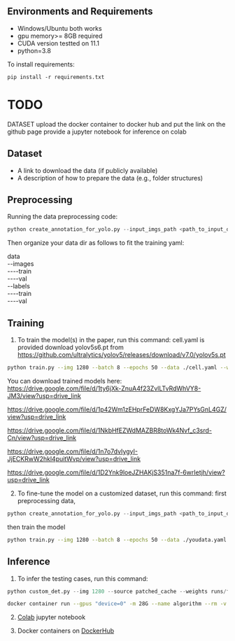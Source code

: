 ## Environments and Requirements

- Windows/Ubuntu both works
- gpu memory>= 8GB required
- CUDA version testted on 11.1
- python=3.8

To install requirements:

```setup
pip install -r requirements.txt
```
# TODO
DATASET
upload the docker container to docker hub and put the link on the github page
 provide a jupyter notebook for inference on colab

## Dataset 

- A link to download the data (if publicly available)
- A description of how to prepare the data (e.g., folder structures) 

## Preprocessing




Running the data preprocessing code:

```python
python create_annotation_for_yolo.py --input_imgs_path <path_to_input_data> --input_masks_path <path_to_input_data> --output_path <path_to_output_data>
```
Then organize your data dir as follows to fit the training yaml:

data \
--images \
----train \
----val \
--labels \
----train \
----val 

## Training

1. To train the model(s) in the paper, run this command:
cell.yaml is provided
download yolov5s6.pt from https://github.com/ultralytics/yolov5/releases/download/v7.0/yolov5s.pt
```bash
python train.py --img 1280 --batch 8 --epochs 50 --data ./cell.yaml --weights yolov5s6.pt --multi-scale --seed 42 --name fold_1
```

You can download trained models here:  
https://drive.google.com/file/d/1ty6jXk-ZnuA4f23ZvlLTvRdWhVY8-JM3/view?usp=drive_link

https://drive.google.com/file/d/1p42Wm1zEHprFeDW8KxgYJa7PYsGnL4GZ/view?usp=drive_link

https://drive.google.com/file/d/1NkbHfEZWdMAZBR8toWk4Nvf_c3srd-Cn/view?usp=drive_link

https://drive.google.com/file/d/1n7o7dvIygyI-JjECKRwW2hkl4puitWvp/view?usp=drive_link

https://drive.google.com/file/d/1D2Ynk9loeJZHAKjS351na7f-6wrIetjh/view?usp=drive_link


2. To fine-tune the model on a customized dataset, run this command:
first preprocessing data,
```python
python create_annotation_for_yolo.py --input_imgs_path <path_to_input_data> --input_masks_path <path_to_input_data> --output_path <path_to_output_data>
```
then train the model
```bash
python train.py --img 1280 --batch 8 --epochs 50 --data ./youdata.yaml --weights yolov5s6.pt --multi-scale --seed 42 --name your_run_name
```




## Inference  

1. To infer the testing cases, run this command:

```python
python custom_det.py --img 1280 --source patched_cache --weights runs/fold_4.pt runs/fold_3.pt runs/fold_2.pt runs/fold_1.pt runs/fold_0.pt --name testa --max-det 20000 --half --iou-thres 0.5 --conf-thres=0.4 --save-txt --save-conf --line-thickness 1 --hide-labels --project patched_cache/detect --nosave
```


```bash
docker container run --gpus "device=0" -m 28G --name algorithm --rm -v $PWD/CellSeg_Test/:/workspace/inputs/ -v $PWD/algorithm_results/:/workspace/outputs/ algorithm:latest /bin/bash -c "sh predict.sh"
```



2. [Colab]([https://colab.research.google.com/](https://colab.research.google.com/drive/1hrsotfDiyyWpdlWIY2JpkzNLjURE5joG?usp=sharing)) jupyter notebook

3. Docker containers on [DockerHub]([https://hub.docker.com](https://hub.docker.com/r/baibizhe/overoverfitting)/)



